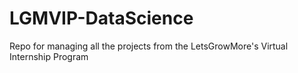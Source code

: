 # LGMVIP-DataScience
Repo for managing all the projects from the LetsGrowMore's Virtual Internship Program
